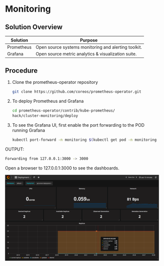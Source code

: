 # Monitoring

## Solution Overview

| Solution | Purpose
| - | -
| Prometheus | Open source systems monitoring and alerting toolkit.
| Grafana | Open source metric analytics & visualization suite.

## Procedure

1. Clone the prometheus-operator repository

    ```bash
    git clone https://github.com/coreos/prometheus-operator.git
    ```
 1. To deploy Prometheus and Grafana 
 
    ```bash
    cd prometheus-operator/contrib/kube-prometheus/
    hack/cluster-monitoring/deploy
    ```
1. To see the Grafana UI, first enable the port forwarding to the POD running Grafana
    ```bash
    kubectl port-forward -n monitoring $(kubectl get pod -n monitoring | awk '/grafana/{print $1}') 3000:3000
    ```
OUTPUT:
```bash
Forwarding from 127.0.0.1:3000 -> 3000
```

Open a browser to 127.0.0.1:3000 to see the dashboards.

![Grafana](images/grafana.png)